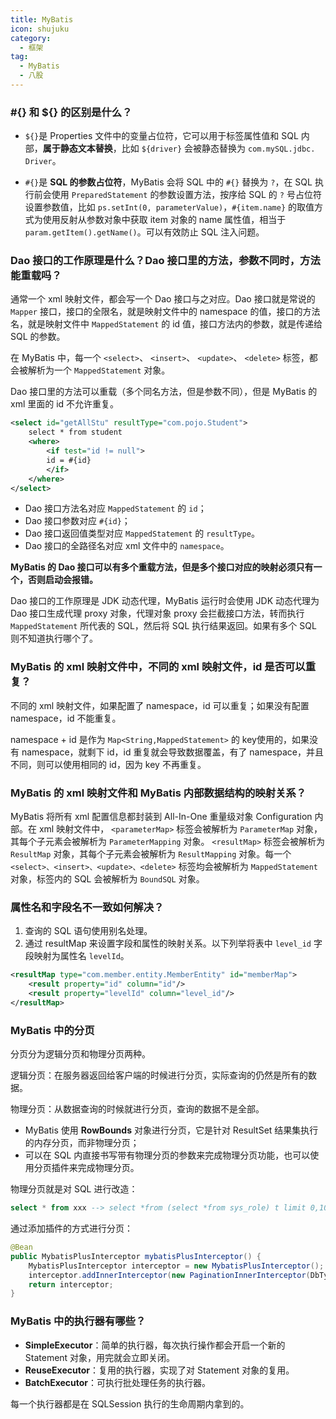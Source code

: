 ```yaml
---
title: MyBatis
icon: shujuku
category:
  - 框架
tag:
  - MyBatis
  - 八股
---
```


### #{} 和 ${} 的区别是什么？

- `${}`是 Properties 文件中的变量占位符，它可以用于标签属性值和 SQL 内部，**属于静态文本替换**，比如 `${driver}` 会被静态替换为 `com.mySQL.jdbc. Driver`。

- `#{}`是 **SQL 的参数占位符**，MyBatis 会将 SQL 中的 `#{}` 替换为 `?`，在 SQL 执行前会使用 `PreparedStatement` 的参数设置方法，按序给 SQL 的 `?` 号占位符设置参数值，比如 `ps.setInt(0, parameterValue)`，`#{item.name}` 的取值方式为使用反射从参数对象中获取 item 对象的 name 属性值，相当于 `param.getItem().getName()`。可以有效防止 SQL 注入问题。

### Dao 接口的工作原理是什么？Dao 接口里的方法，参数不同时，方法能重载吗？

通常一个 xml 映射文件，都会写一个 Dao 接口与之对应。Dao 接口就是常说的 `Mapper` 接口，接口的全限名，就是映射文件中的 namespace 的值，接口的方法名，就是映射文件中 `MappedStatement` 的 id 值，接口方法内的参数，就是传递给 SQL 的参数。

在 MyBatis 中，每一个 `<select>`、 `<insert>`、 `<update>`、 `<delete>` 标签，都会被解析为一个 `MappedStatement` 对象。

Dao 接口里的方法可以重载（多个同名方法，但是参数不同），但是 MyBatis 的 xml 里面的 id 不允许重复。

```xml
<select id="getAllStu" resultType="com.pojo.Student">
    select * from student
    <where>
        <if test="id != null">
        id = #{id}
        </if>
    </where>
</select>
```

- Dao 接口方法名对应 `MappedStatement` 的 `id`；
- Dao 接口参数对应 `#{id}`；
- Dao 接口返回值类型对应 `MappedStatement` 的 `resultType`。
- Dao 接口的全路径名对应 xml 文件中的 `namespace`。

**MyBatis 的 Dao 接口可以有多个重载方法，但是多个接口对应的映射必须只有一个，否则启动会报错。**

Dao 接口的工作原理是 JDK 动态代理，MyBatis 运行时会使用 JDK 动态代理为 Dao 接口生成代理 proxy 对象，代理对象 proxy 会拦截接口方法，转而执行 `MappedStatement` 所代表的 SQL，然后将 SQL 执行结果返回。如果有多个 SQL 则不知道执行哪个了。

### MyBatis 的 xml 映射文件中，不同的 xml 映射文件，id 是否可以重复？

不同的 xml 映射文件，如果配置了 namespace，id 可以重复；如果没有配置 namespace，id 不能重复。

namespace + id 是作为 `Map<String,MappedStatement>` 的 key使用的，如果没有 namespace，就剩下 id，id 重复就会导致数据覆盖，有了 namespace，并且不同，则可以使用相同的 id，因为 key 不再重复。

### MyBatis 的 xml 映射文件和 MyBatis 内部数据结构的映射关系？

MyBatis 将所有 xml 配置信息都封装到 All-In-One 重量级对象 Configuration 内部。在 xml 映射文件中， `<parameterMap>` 标签会被解析为 `ParameterMap` 对象，其每个子元素会被解析为 `ParameterMapping` 对象。 `<resultMap>` 标签会被解析为 `ResultMap` 对象，其每个子元素会被解析为 `ResultMapping` 对象。每一个 `<select>、<insert>、<update>、<delete>` 标签均会被解析为 `MappedStatement` 对象，标签内的 SQL 会被解析为 `BoundSQL` 对象。

### 属性名和字段名不一致如何解决？

1. 查询的 SQL 语句使用别名处理。
2. 通过 resultMap 来设置字段和属性的映射关系。以下列举将表中 `level_id` 字段映射为属性名 `levelId`。

```xml
<resultMap type="com.member.entity.MemberEntity" id="memberMap">
    <result property="id" column="id"/>
    <result property="levelId" column="level_id"/>  
</resultMap>
```

### MyBatis 中的分页

分页分为逻辑分页和物理分页两种。

逻辑分页：在服务器返回给客户端的时候进行分页，实际查询的仍然是所有的数据。

物理分页：从数据查询的时候就进行分页，查询的数据不是全部。

* MyBatis 使用 **RowBounds** 对象进行分页，它是针对 ResultSet 结果集执行的内存分页，而非物理分页；
* 可以在 SQL 内直接书写带有物理分页的参数来完成物理分页功能，也可以使用分页插件来完成物理分页。

物理分页就是对 SQL 进行改造：

```SQL
select * from xxx --> select *from (select *from sys_role) t limit 0,10
```

通过添加插件的方式进行分页：

```java
@Bean
public MybatisPlusInterceptor mybatisPlusInterceptor() {
    MybatisPlusInterceptor interceptor = new MybatisPlusInterceptor();
    interceptor.addInnerInterceptor(new PaginationInnerInterceptor(DbType.MYSQL));
    return interceptor;
}
```

### MyBatis 中的执行器有哪些？

- **SimpleExecutor**：简单的执行器，每次执行操作都会开启一个新的 Statement 对象，用完就会立即关闭。
- **ReuseExecutor**：复用的执行器，实现了对 Statement 对象的复用。
- **BatchExecutor**：可执行批处理任务的执行器。

每一个执行器都是在 SQLSession 执行的生命周期内拿到的。
